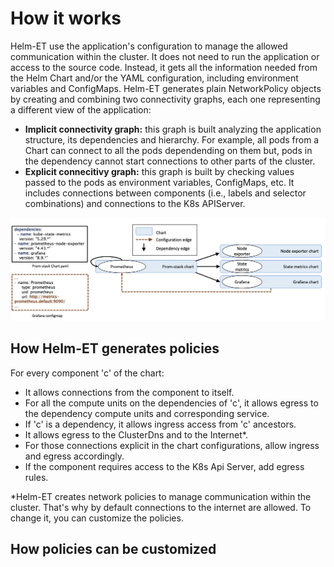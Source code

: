 # How it works
Helm-ET use the application's configuration to manage the allowed communication within the cluster. It does not need to run the application or access to the source code. Instead, it gets all the information needed from the Helm Chart and/or the YAML configuration, including environment variables and ConfigMaps.
Helm-ET generates plain NetworkPolicy objects by creating and combining two connectivity graphs, each one representing a different view of the application:

- **Implicit connectivity graph:** this graph is built analyzing the application structure, its dependencies and hierarchy. For example, all pods from a Chart can connect to all the pods dependending on them but, pods in the dependency cannot start connections to other parts of the cluster.
- **Explicit connecitivy graph:** this graph is built by checking values passed to the pods as environment variables, ConfigMaps, etc. It includes connections between components (i.e., labels and selector combinations) and connections to the K8s APIServer.

![Methodology](methodology.png)

## How Helm-ET generates policies
For every component 'c' of the chart:
- It allows connections from the component to itself.
- For all the compute units on the dependencies of 'c', it allows egress to the dependency compute units and corresponding service.
- If 'c' is a dependency, it allows ingress access from 'c' ancestors.
- It allows egress to the ClusterDns and to the Internet*.
- For those connections explicit in the chart configurations, allow ingress and egress accordingly.
- If the component requires access to the K8s Api Server, add egress rules.

*Helm-ET creates network policies to manage communication within the cluster. That's why by default connections to the internet are allowed. To change it, you can customize the policies.

## How policies can be customized
